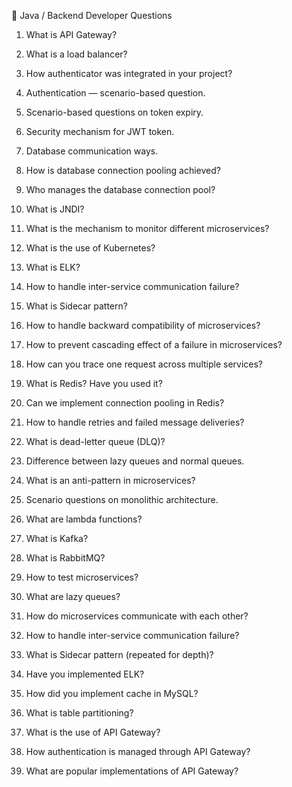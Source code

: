 🔹 Java / Backend Developer Questions

1. What is API Gateway?


2. What is a load balancer?


3. How authenticator was integrated in your project?


4. Authentication — scenario-based question.


5. Scenario-based questions on token expiry.


6. Security mechanism for JWT token.


7. Database communication ways.


8. How is database connection pooling achieved?


9. Who manages the database connection pool?


10. What is JNDI?


11. What is the mechanism to monitor different microservices?


12. What is the use of Kubernetes?


13. What is ELK?


14. How to handle inter-service communication failure?


15. What is Sidecar pattern?


16. How to handle backward compatibility of microservices?


17. How to prevent cascading effect of a failure in microservices?


18. How can you trace one request across multiple services?


19. What is Redis? Have you used it?


20. Can we implement connection pooling in Redis?


21. How to handle retries and failed message deliveries?


22. What is dead-letter queue (DLQ)?


23. Difference between lazy queues and normal queues.


24. What is an anti-pattern in microservices?


25. Scenario questions on monolithic architecture.


26. What are lambda functions?


27. What is Kafka?


28. What is RabbitMQ?


29. How to test microservices?


30. What are lazy queues?


31. How do microservices communicate with each other?


32. How to handle inter-service communication failure?


33. What is Sidecar pattern (repeated for depth)?


34. Have you implemented ELK?


35. How did you implement cache in MySQL?


36. What is table partitioning?


37. What is the use of API Gateway?


38. How authentication is managed through API Gateway?


39. What are popular implementations of API Gateway?